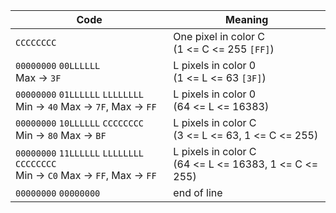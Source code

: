 | Code                                                                                    | Meaning                                                    |
|-----------------------------------------------------------------------------------------|------------------------------------------------------------|
| `CCCCCCCC`                                                                              | One pixel in color C <br> (1 <= C <= 255 `[FF]`)           |
| `00000000` `00LLLLLL` <br> Max -> `3F `                                                 | L pixels in color 0 <br> (1 <= L <= 63 `[3F]`)             |
| `00000000` `01LLLLLL` `LLLLLLLL` <br> Min -> `40` Max -> `7F`, Max -> `FF`              | L pixels in color 0 <br> (64 <= L <= 16383)                |
| `00000000` `10LLLLLL` `CCCCCCCC` <br> Min -> `80` Max -> `BF`                           | L pixels in color C <br> (3 <= L <= 63, 1 <= C <= 255)     |
| `00000000` `11LLLLLL` `LLLLLLLL` `CCCCCCCC` <br> Min -> `C0` Max -> `FF`, Max -> `FF`   | L pixels in color C <br> (64 <= L <= 16383, 1 <= C <= 255) |
| `00000000` `00000000`                                                                   | end of line                                                |